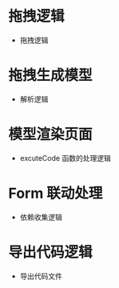 # 拖拽逻辑

- 拖拽逻辑

# 拖拽生成模型

- 解析逻辑

# 模型渲染页面

- excuteCode 函数的处理逻辑

# Form 联动处理

- 依赖收集逻辑

# 导出代码逻辑

- 导出代码文件

